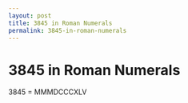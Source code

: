 ```yaml
---
layout: post
title: 3845 in Roman Numerals
permalink: 3845-in-roman-numerals
---
```


# 3845 in Roman Numerals

3845 = MMMDCCCXLV
